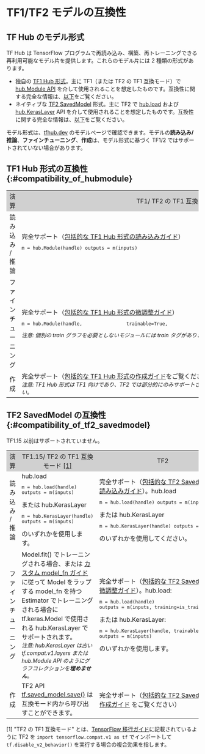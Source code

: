<!--* freshness: { owner: 'maringeo' reviewed: '2022-10-07' } *-->

# TF1/TF2 モデルの互換性

## TF Hub のモデル形式

TF Hub は TensorFlow プログラムで再読み込み、構築、再トレーニングできる再利用可能なモデル片を提供します。これらのモデル片には 2 種類の形式があります。

- 独自の [TF1 Hub 形式](https://www.tensorflow.org/hub/tf1_hub_module)。主に TF1（または TF2 の TF1 互換モード）で [hub.Module API](https://www.tensorflow.org/hub/api_docs/python/hub/Module) を介して使用されることを想定したものです。互換性に関する完全な情報は、[以下](#compatibility_of_hubmodule)をご覧ください。
- ネイティブな [TF2 SavedModel](https://www.tensorflow.org/hub/tf2_saved_model) 形式。主に TF2 で [hub.load](https://www.tensorflow.org/hub/api_docs/python/hub/load) および [hub.KerasLayer](https://www.tensorflow.org/hub/api_docs/python/hub/KerasLayer) API を介して使用されることを想定したものです。互換性に関する完全な情報は、[以下](#compatibility_of_tf2_savedmodel)をご覧ください。

モデル形式は、[tfhub.dev](https://tfhub.dev) のモデルページで確認できます。モデルの**読み込み/推論**、**ファインチューニング**、**作成**は、モデル形式に基づく TF1/2 ではサポートされていない場合があります。

## TF1 Hub 形式の互換性 {:#compatibility_of_hubmodule}

<table style="width: 100%;">
  <tr style="text-align: center">
    <col style="width: 20%">
    <col style="width: 40%">
    <col style="width: 40%">
    <td style="text-align: center; background-color: #D0D0D0">演算</td>
    <td style="text-align: center; background-color: #D0D0D0">TF1/ TF2 の TF1 互換モード <a href="#compatfootnote">[1]</a> </td>
    <td style="text-align: center; background-color: #D0D0D0">TF2</td>
  </tr>
  <tr>
    <td>読み込み / 推論</td>
    <td>完全サポート（<a href="https://www.tensorflow.org/hub/tf1_hub_module#using_a_module">包括的な TF1 Hub 形式の読み込みガイド</a>）       <pre style="font-size: 12px;" lang="python">m = hub.Module(handle) outputs = m(inputs)</pre>
</td>
    <td>hub.load     <pre style="font-size: 12px;" lang="python">m = hub.load(handle) outputs = m.signatures["sig"](inputs)</pre>       または hub.KerasLayer        <pre style="font-size: 12px;" lang="python">m = hub.KerasLayer(handle, signature="sig") outputs = m(inputs)</pre> のいずれかを使用することをお勧めします。</td>
  </tr>
  <tr>
    <td>ファインチューニング</td>
    <td>完全サポート（<a href="https://www.tensorflow.org/hub/tf1_hub_module#for_consumers">包括的な TF1 Hub 形式の微調整ガイド</a>）     <pre style="font-size: 12px;" lang="python">m = hub.Module(handle,                trainable=True,                tags=["train"]*is_training) outputs = m(inputs)</pre>       <div style="font-style: italic; font-size: 14px">       注意: 個別の train グラフを必要としないモジュールには train タグがありません。       </div>
</td>
    <td style="text-align: center">サポートされていません</td>
  </tr>
  <tr>
    <td>作成</td>
    <td>完全サポート（<a href="https://www.tensorflow.org/hub/tf1_hub_module#general_approach">包括的な TF1 Hub 形式の作成ガイド</a>をご覧ください） <br> <div style="font-style: italic; font-size: 14px">       注意: TF1 Hub 形式は TF1 向けであり、TF2 では部分的にのみサポートされています。TF2 SavedModel の作成を検討してください。       </div>
</td>
    <td style="text-align: center">サポートされていません</td>
  </tr>
</table>

## TF2 SavedModel の互換性 {:#compatibility_of_tf2_savedmodel}

TF1.15 以前はサポートされていません。

<table style="width: 100%;">
  <tr style="text-align: center">
    <col style="width: 20%">
    <col style="width: 40%">
    <col style="width: 40%">
    <td style="text-align: center; background-color: #D0D0D0">演算</td>
    <td style="text-align: center; background-color: #D0D0D0">TF1.15/ TF2 の TF1 互換モード <a href="#compatfootnote">[1]</a> </td>
    <td style="text-align: center; background-color: #D0D0D0">TF2</td>
  </tr>
  <tr>
    <td>読み込み / 推論</td>
    <td>hub.load <pre style="font-size: 12px;" lang="python">m = hub.load(handle)
outputs = m(inputs)</pre> または hub.KerasLayer <pre style="font-size: 12px;" lang="python">m = hub.KerasLayer(handle)
outputs = m(inputs)</pre> のいずれかを使用します。</td>
    <td>完全サポート（<a href="https://www.tensorflow.org/hub/tf2_saved_model#using_savedmodels_from_tf_hub">包括的な TF2 SavedModel の読み込みガイド</a>）。hub.load     <pre style="font-size: 12px;" lang="python">m = hub.load(handle) outputs = m(inputs)</pre>       または hub.KerasLayer       <pre style="font-size: 12px;" lang="python">m = hub.KerasLayer(handle) outputs = m(inputs)</pre> のいずれかを使用してください。</td>
  </tr>
  <tr>
    <td>ファインチューニング</td>
    <td>Model.fit() でトレーニングされる場合、または <a href="https://www.tensorflow.org/guide/migrate#using_a_custom_model_fn">カスタム model_fn ガイド</a> に従って Model をラップする model_fn を持つ Estimator でトレーニングされる場合に tf.keras.Model で使用される hub.KerasLayer でサポートされます。<br><div style="font-style: italic; font-size: 14px;">         注意: hub.KerasLayer は古い tf.compat.v1.layers または hub.Module API のようにグラフコレクションを<span style="font-weight: bold;">埋めません</span>。       </div>
</td>
    <td>完全サポート（<a href="https://www.tensorflow.org/hub/tf2_saved_model#for_savedmodel_consumers">包括的な TF2 SavedModel の微調整ガイド</a>）。hub.load: <pre style="font-size: 12px;" lang="python">m = hub.load(handle)
outputs = m(inputs, training=is_training)</pre> または hub.KerasLayer: <pre style="font-size: 12px;" lang="python">m = hub.KerasLayer(handle, trainable=True)
outputs = m(inputs)</pre> のいずれかを使用します。</td>
  </tr>
  <tr>
    <td>作成</td>
    <td>TF2 API  <a href="https://www.tensorflow.org/api_docs/python/tf/saved_model/save"> tf.saved_model.save()</a> は互換モード内から呼び出すことができます。</td>
   <td>完全サポート（<a href="https://www.tensorflow.org/hub/tf2_saved_model#creating_savedmodels_for_tf_hub">包括的な TF2 SavedModel の作成ガイド</a> をご覧ください）</td>
  </tr>
</table>

<p id="compatfootnote">[1] "TF2 の TF1 互換モード" とは、<a href="https://www.tensorflow.org/guide/migrate">TensorFlow 移行ガイド</a>に記載されているように TF2 を <code style="font-size: 12px;" lang="python">import tensorflow.compat.v1 as tf</code> でインポートして <code style="font-size: 12px;" lang="python">tf.disable_v2_behavior()</code> を実行する場合の複合効果を指します。</p>
